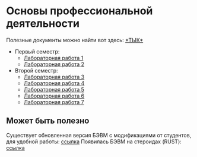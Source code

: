 # Основы профессиональной деятельности
Полезные документы можно найти вот здесь: [\*ТЫК*](./docs)

+ Первый семестр:
    + [Лабораторная работа 1](./LAB_1)
    + [Лабораторная работа 2](./LAB_2)
+ Второй семестр:
    + [Лабораторная работа 3](./LAB_3)
    + [Лабораторная работа 4](./LAB_4)
    + [Лабораторная работа 5](./LAB_5)
    + [Лабораторная работа 6](./LAB_6)
    + [Лабораторная работа 7](./LAB_7)
    
## Может быть полезно
Существует обновленная версия БЭВМ с модификациями от студентов, для удобной работы: [ссылка](https://github.com/HackMemory/BasicComputer)
Появилась БЭВМ на стероидах (RUST): [ссылка](https://github.com/JustAGod1/bevm)
